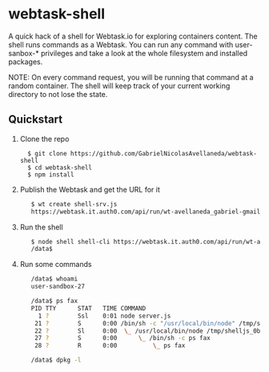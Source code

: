 # webtask-shell

A quick hack of a shell for Webtask.io for exploring containers content. The shell runs commands as a Webtask. You can run any command with user-sanbox-* privileges and take a look at the whole filesystem and installed packages.

NOTE: On every command request, you will be running that command at a random container. The shell will keep track of your current working directory to not lose the state.

## Quickstart

1. Clone the repo

    ```
      $ git clone https://github.com/GabrielNicolasAvellaneda/webtask-shell
      $ cd webtask-shell
      $ npm install
   ```
2. Publish the Webtask and get the URL for it
   ```bash
      $ wt create shell-srv.js
      https://webtask.it.auth0.com/api/run/wt-avellaneda_gabriel-gmail_com-0/shell-srv?webtask_no_cache=1
   ```

3. Run the shell
   ```bash
      $ node shell shell-cli https://webtask.it.auth0.com/api/run/wt-avellaneda_gabriel-gmail_com-0/shell-srv?webtask_no_cache=1
      /data$
   ```

4. Run some commands
   ```bash
      /data$ whoami
      user-sandbox-27

      /data$ ps fax
      PID TTY      STAT   TIME COMMAND
        1 ?        Ssl    0:01 node server.js
       21 ?        S      0:00 /bin/sh -c "/usr/local/bin/node" /tmp/shelljs_0b8c7e969322aa532ebb
       22 ?        Sl     0:00  \_ /usr/local/bin/node /tmp/shelljs_0b8c7e969322aa532ebb
       27 ?        S      0:00      \_ /bin/sh -c ps fax
       28 ?        R      0:00          \_ ps fax

      /data$ dpkg -l
   ```
